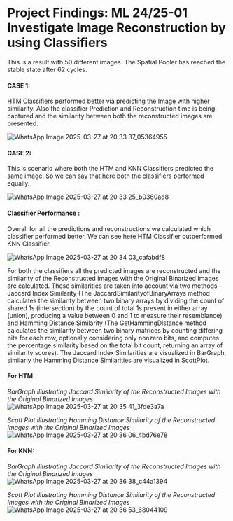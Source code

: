 # Project Findings: ML 24/25-01 Investigate Image Reconstruction by using Classifiers
 
 This is a result with 50 different images. The Spatial Pooler has reached the stable state after 62 cycles.
 
#### CASE 1: 
HTM Classifiers performed better via predicting the Image with higher similarity. Also the classifier Prediction and Reconstruction time is being captured and the similarity between both the reconstructed images are presented. 
 
 ![WhatsApp Image 2025-03-27 at 20 33 37_05364955](https://github.com/user-attachments/assets/0dbd0a53-4581-43fb-a751-a431f5b16566)

 #### CASE 2: 
 This is scenario where both the HTM and KNN Classifiers predicted the same image. So we can say that here both the classifiers performed equally.
 
 ![WhatsApp Image 2025-03-27 at 20 33 25_b0360ad8](https://github.com/user-attachments/assets/0d0e98ed-e09e-43ba-9871-15568fa2c5d4)

 #### Classifier Performance :
 Overall for all the predictions and reconstructions we calculated which classifier performed better. We can see here HTM Classifier outperformed KNN Classifier.

 ![WhatsApp Image 2025-03-27 at 20 34 03_cafabdf8](https://github.com/user-attachments/assets/b50012ab-8a4e-4569-8bf0-acc30f162324)
 
 For both the classifiers all the predicted images are reconstructed and the similarity of the Reconstructed Images with the Original Binarized Images are calculated. These similarities are taken into account via two methods - Jaccard Index Similarity (The JaccardSimilarityofBinaryArrays method calculates the similarity between two binary arrays by dividing the count of shared 1s (intersection) by the count of total 1s present in either array (union), producing a value between 0 and 1 to measure their resemblance) and Hamming Distance Similarity (The GetHammingDistance method calculates the similarity between two binary matrices by counting differing bits for each row, optionally considering only nonzero bits, and computes the percentage similarity based on the total bit count, returning an array of similarity scores). The Jaccard Index Similarities are visualized in BarGraph, similarly the Hamming Distance Similarities are visualized in ScottPlot. 
 
 #### For HTM:
 
 *BarGraph illustrating Jaccard Similarity of the Reconstructed Images with the Original Binarized Images*
 ![WhatsApp Image 2025-03-27 at 20 35 41_3fde3a7a](https://github.com/user-attachments/assets/229c5d92-38d3-4ec4-9e92-850cd6633239)

 *Scott Plot illustrating Hamming Distance Similarity of the Reconstructed Images with the Original Binarized Images*
 ![WhatsApp Image 2025-03-27 at 20 36 06_4bd76e78](https://github.com/user-attachments/assets/d72306ec-57fa-4d08-b6ae-09b855bc1649)
 
 #### For KNN:
 
 *BarGraph illustrating Jaccard Similarity of the Reconstructed Images with the Original Binarized Images*
 ![WhatsApp Image 2025-03-27 at 20 36 38_c44a1394](https://github.com/user-attachments/assets/634af39f-ea73-4eae-9c89-7dbd0c090241)
 
 *Scott Plot illustrating Hamming Distance Similarity of the Reconstructed Images with the Original Binarized Images*
 ![WhatsApp Image 2025-03-27 at 20 36 53_68044109](https://github.com/user-attachments/assets/3ef1c35f-6ca3-4946-99c9-74bc71425c19)
